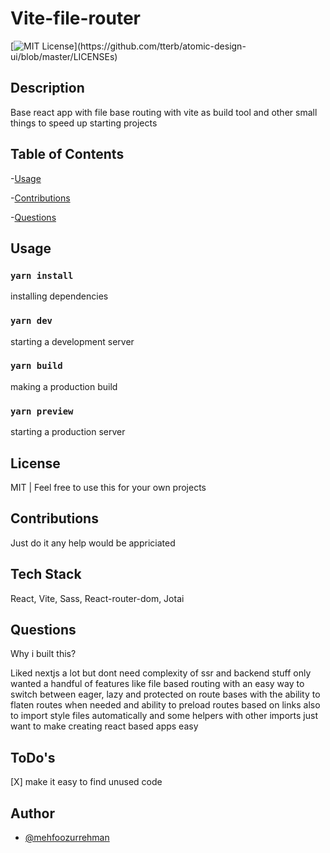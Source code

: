 # Vite-file-router

[![MIT License](https://img.shields.io/apm/l/atomic-design-ui.svg?)](https://github.com/tterb/atomic-design-ui/blob/master/LICENSEs)

## Description

Base react app with file base routing with vite as build tool and other small things to speed up starting projects

## Table of Contents

-[Usage](#usage)

-[Contributions](#contributions)

-[Questions](#questions)

## Usage

### `yarn install`

installing dependencies

### `yarn dev`

starting a development server

### `yarn build`

making a production build

### `yarn preview`

starting a production server

## License

MIT | Feel free to use this for your own projects

## Contributions

Just do it any help would be appriciated

## Tech Stack

React, Vite, Sass, React-router-dom, Jotai

## Questions

Why i built this?

Liked nextjs a lot but dont need complexity of ssr and backend stuff only wanted a handful of features like file based routing with an easy way to switch between eager, lazy and protected on route bases with the ability to flaten routes when needed and ability to preload routes based on links also to import style files automatically and some helpers with other imports just want to make creating react based apps easy

## ToDo's

[X] make it easy to find unused code

## Author

- [@mehfoozurrehman](https://www.github.com/mehfoozurrehman)
